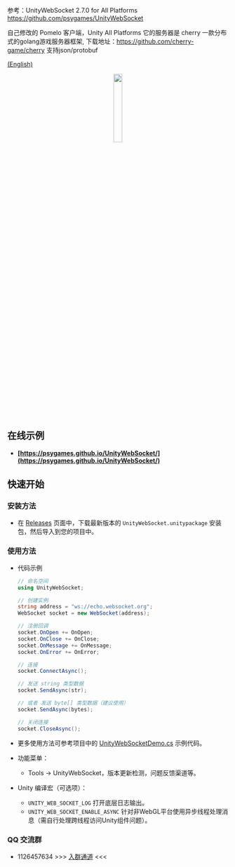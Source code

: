参考：UnityWebSocket 2.7.0 for All Platforms
https://github.com/psygames/UnityWebSocket

自己修改的 Pomelo 客户端，Unity All Platforms
它的服务器是 cherry 一款分布式的golang游戏服务器框架, 下载地址：https://github.com/cherry-game/cherry
支持json/protobuf

[(English)](README_EN.md)

<div align=center>
  <img src="https://s1.ax1x.com/2020/08/21/dYIAQU.png" width=20%/>
</div>

## **在线示例**

- **[https://psygames.github.io/UnityWebSocket/](https://psygames.github.io/UnityWebSocket/)**


## **快速开始**

### **安装方法**

  - 在 [Releases](https://github.com/psygames/UnityWebSocket/releases) 页面中，下载最新版本的 `UnityWebSocket.unitypackage` 安装包，然后导入到您的项目中。


### **使用方法**

- 代码示例

  ```csharp
  // 命名空间
  using UnityWebSocket;

  // 创建实例
  string address = "ws://echo.websocket.org";
  WebSocket socket = new WebSocket(address);

  // 注册回调
  socket.OnOpen += OnOpen;
  socket.OnClose += OnClose;
  socket.OnMessage += OnMessage;
  socket.OnError += OnError;

  // 连接
  socket.ConnectAsync();

  // 发送 string 类型数据
  socket.SendAsync(str); 

  // 或者 发送 byte[] 类型数据（建议使用）
  socket.SendAsync(bytes); 

  // 关闭连接
  socket.CloseAsync();
  ```

- 更多使用方法可参考项目中的 [UnityWebSocketDemo.cs](Assets/UnityWebSocket/Demo/UnityWebSocketDemo.cs) 示例代码。

- 功能菜单：
  - Tools -> UnityWebSocket，版本更新检测，问题反馈渠道等。

- Unity 编译宏（可选项）：
  - `UNITY_WEB_SOCKET_LOG` 打开底层日志输出。
  - `UNITY_WEB_SOCKET_ENABLE_ASYNC` 针对非WebGL平台使用异步线程处理消息（需自行处理跨线程访问Unity组件问题）。


### **QQ 交流群**
- 1126457634 >>> [入群通道](https://qm.qq.com/cgi-bin/qm/qr?k=KcexYJ9aYwogFXbj2aN0XHH5b2G7ICmd) <<<
